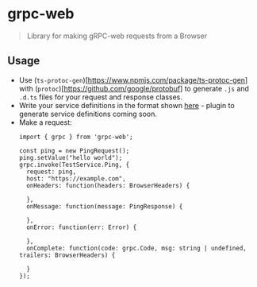 # grpc-web
> Library for making gRPC-web requests from a Browser

## Usage
* Use (`ts-protoc-gen`)[https://www.npmjs.com/package/ts-protoc-gen] with (`protoc`)[https://github.com/google/protobuf] to generate `.js` and `.d.ts` files for your request and response classes.
* Write your service definitions in the format shown [here](https://github.com/improbable-eng/grpc-web/tree/master/test/ts/src/services.ts) - plugin to generate service definitions coming soon.
* Make a request:
    ```
    import { grpc } from 'grpc-web';

    const ping = new PingRequest();
    ping.setValue("hello world");
    grpc.invoke(TestService.Ping, {
      request: ping,
      host: "https://example.com",
      onHeaders: function(headers: BrowserHeaders) {

      },
      onMessage: function(message: PingResponse) {

      },
      onError: function(err: Error) {

      },
      onComplete: function(code: grpc.Code, msg: string | undefined, trailers: BrowserHeaders) {

      }
    });
    ```

